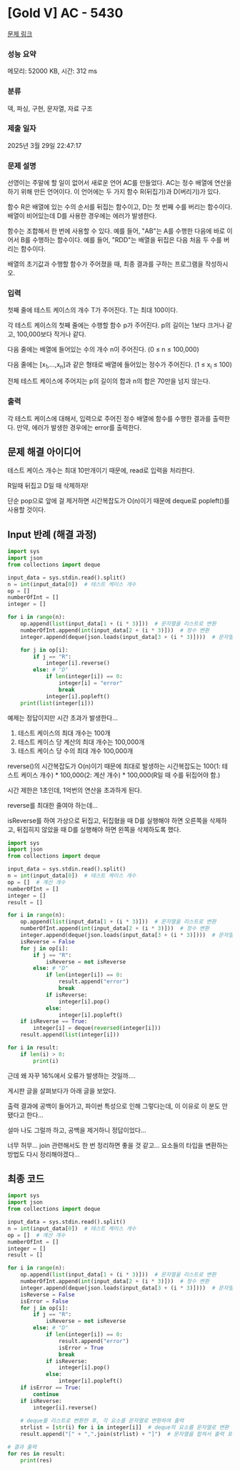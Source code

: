 # [Gold V] AC - 5430 

[문제 링크](https://www.acmicpc.net/problem/5430) 

### 성능 요약

메모리: 52000 KB, 시간: 312 ms

### 분류

덱, 파싱, 구현, 문자열, 자료 구조

### 제출 일자

2025년 3월 29일 22:47:17

### 문제 설명

<p>선영이는 주말에 할 일이 없어서 새로운 언어 AC를 만들었다. AC는 정수 배열에 연산을 하기 위해 만든 언어이다. 이 언어에는 두 가지 함수 R(뒤집기)과 D(버리기)가 있다.</p>

<p>함수 R은 배열에 있는 수의 순서를 뒤집는 함수이고, D는 첫 번째 수를 버리는 함수이다. 배열이 비어있는데 D를 사용한 경우에는 에러가 발생한다.</p>

<p>함수는 조합해서 한 번에 사용할 수 있다. 예를 들어, "AB"는 A를 수행한 다음에 바로 이어서 B를 수행하는 함수이다. 예를 들어, "RDD"는 배열을 뒤집은 다음 처음 두 수를 버리는 함수이다.</p>

<p>배열의 초기값과 수행할 함수가 주어졌을 때, 최종 결과를 구하는 프로그램을 작성하시오.</p>

### 입력 

 <p>첫째 줄에 테스트 케이스의 개수 T가 주어진다. T는 최대 100이다.</p>

<p>각 테스트 케이스의 첫째 줄에는 수행할 함수 p가 주어진다. p의 길이는 1보다 크거나 같고, 100,000보다 작거나 같다.</p>

<p>다음 줄에는 배열에 들어있는 수의 개수 n이 주어진다. (0 ≤ n ≤ 100,000)</p>

<p>다음 줄에는 [x<sub>1</sub>,...,x<sub>n</sub>]과 같은 형태로 배열에 들어있는 정수가 주어진다. (1 ≤ x<sub>i</sub> ≤ 100)</p>

<p>전체 테스트 케이스에 주어지는 p의 길이의 합과 n의 합은 70만을 넘지 않는다.</p>

### 출력 

 <p>각 테스트 케이스에 대해서, 입력으로 주어진 정수 배열에 함수를 수행한 결과를 출력한다. 만약, 에러가 발생한 경우에는 error를 출력한다.</p>


## 문제 해결 아이디어

테스트 케이스 개수는 최대 10만개이기 때문에, read로 입력을 처리한다.   

R일때 뒤집고 D일 때 삭제하자!   

단순 pop으로 앞에 걸 제거하면 시간복잡도가 O(n)이기 때문에 deque로 popleft()를 사용할 것이다.   

## Input 반례 (해결 과정)

```python
import sys
import json
from collections import deque

input_data = sys.stdin.read().split()
n = int(input_data[0])  # 테스트 케이스 개수
op = []
numberOfInt = []
integer = []

for i in range(n):
    op.append(list(input_data[1 + (i * 3)]))  # 문자열을 리스트로 변환
    numberOfInt.append(int(input_data[2 + (i * 3)]))  # 정수 변환
    integer.append(deque(json.loads(input_data[3 + (i * 3)])))  # 문자열을 리스트로 변환 후 deque로 저장

    for j in op[i]:
        if j == "R":
            integer[i].reverse()
        else: # "D"
            if len(integer[i]) == 0:
                integer[i] = "error"
                break
            integer[i].popleft()
    print(list(integer[i])) 
```

예제는 정답이지만 시간 초과가 발생한다…    

1. 테스트 케이스의 최대 개수는 100개
2. 테스트 케이스 당 계산의 최대 개수는 100,000개
3. 테스트 케이스 당 수의 최대 개수 100,000개

reverse()의 시간복잡도가 O(n)이기 때문에 최대로 발생하는 시간복잡도는 100(1: 테스트 케이스 개수) * 100,000(2: 계산 개수) * 100,000(R일 때 수를 뒤집어야 함.)    

시간 제한은 1초인데, 1억번의 연산을 초과하게 된다.    

reverse를 최대한 줄여야 하는데…    

isReverse를 하여 가상으로 뒤집고, 뒤집혔을 때 D를 실행해야 하면 오른쪽을 삭제하고, 뒤집히지 않았을 때 D를 실행해야 하면 왼쪽을 삭제하도록 했다.    

```python
import sys
import json
from collections import deque

input_data = sys.stdin.read().split()
n = int(input_data[0])  # 테스트 케이스 개수
op = []  # 계산 개수
numberOfInt = []
integer = []
result = []

for i in range(n):
    op.append(list(input_data[1 + (i * 3)]))  # 문자열을 리스트로 변환
    numberOfInt.append(int(input_data[2 + (i * 3)]))  # 정수 변환
    integer.append(deque(json.loads(input_data[3 + (i * 3)])))  # 문자열을 리스트로 변환 후 deque로 저장
    isReverse = False
    for j in op[i]:
        if j == "R":
            isReverse = not isReverse
        else: # "D"
            if len(integer[i]) == 0:
                result.append("error")
                break
            if isReverse: 
                integer[i].pop()
            else:
                integer[i].popleft()
    if isReverse == True:
        integer[i] = deque(reversed(integer[i]))
    result.append(list(integer[i]))

for i in result:
    if len(i) > 0:
        print(i)
```

근데 왜 자꾸 16%에서 오류가 발생하는 것일까….   

게시판 글을 살펴보다가 아래 글을 보았다.    

[](https://www.acmicpc.net/board/view/157954)

출력 결과에 공백이 들어가고, 파이썬 특성으로 인해 그렇다는데, 이 이유로 이 분도 안 됐다고 한다…    

설마 나도 그럴까 하고, 공백을 제거하니 정답이었다…    

너무 허무… join 관련해서도 한 번 정리하면 좋을 것 같고… 요소들의 타입을 변환하는 방법도 다시 정리해야겠다…     

## 최종 코드

```python
import sys
import json
from collections import deque

input_data = sys.stdin.read().split()
n = int(input_data[0])  # 테스트 케이스 개수
op = []  # 계산 개수
numberOfInt = []
integer = []
result = []

for i in range(n):
    op.append(list(input_data[1 + (i * 3)]))  # 문자열을 리스트로 변환
    numberOfInt.append(int(input_data[2 + (i * 3)]))  # 정수 변환
    integer.append(deque(json.loads(input_data[3 + (i * 3)])))  # 문자열을 리스트로 변환 후 deque로 저장
    isReverse = False
    isError = False
    for j in op[i]:
        if j == "R":
            isReverse = not isReverse
        else: # "D"
            if len(integer[i]) == 0:
                result.append("error")
                isError = True
                break
            if isReverse:
                integer[i].pop()
            else:
                integer[i].popleft()
    if isError == True:
        continue
    if isReverse:
        integer[i].reverse() 
        
    # deque를 리스트로 변환한 후, 각 요소를 문자열로 변환하여 출력
    strlist = [str(i) for i in integer[i]]  # deque의 요소를 문자열로 변환
    result.append("[" + ",".join(strlist) + "]")  # 문자열을 합쳐서 출력 포맷에 맞춤

# 결과 출력
for res in result:
    print(res)
```
